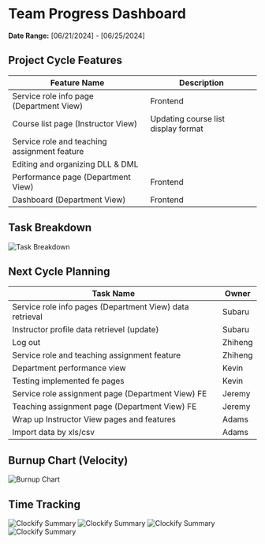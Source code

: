 # Team Progress Dashboard

**Date Range:** [06/21/2024] - [06/25/2024]

## Project Cycle Features

| Feature Name        | Description                                   |
| -------------------- | --------------------------------------------- |
| Service role info page  (Department View)      |    Frontend                                 | 
| Course list page  (Instructor View)      |    Updating course list display format                                 | 
| Service role and teaching assignment feature       |     |                                             |
| Editing and organizing DLL & DML        |                                               |
| Performance page (Department View)     |    Frontend                                 | 
| Dashboard (Department View)      |    Frontend                                 | 


## Task Breakdown

![Task Breakdown]()

## Next Cycle Planning

| Task Name             | Owner         | 
| ----------------------- | -------------- | 
| Service role info pages (Department View) data retrieval     | Subaru |
| Instructor profile data retrievel (update)     | Subaru |
| Log out       | Zhiheng |
| Service role and teaching assignment feature       | Zhiheng |
| Department performance view       | Kevin |
| Testing implemented fe pages       | Kevin |
| Service role assignment page (Department View) FE     | Jeremy | 
| Teaching assignment page (Department View) FE     | Jeremy | 
| Wrap up Instructor View pages and features        | Adams | 
| Import data by xls/csv        | Adams | 

## Burnup Chart (Velocity)

![Burnup Chart](https://github.com/UBCO-COSC499-Summer-2024/team-6-capstone-team_6ix/blob/dashboard/docs/weekly%20logs/Dashboards/burn%20up%20charts/burnup_June_21.png)

## Time Tracking

![Clockify Summary](https://github.com/UBCO-COSC499-Summer-2024/team-6-capstone-team_6ix/blob/dashboard/docs/weekly%20logs/Dashboards/Clockify%20images/Clockify_June_26_1.png)
![Clockify Summary](https://github.com/UBCO-COSC499-Summer-2024/team-6-capstone-team_6ix/blob/dashboard/docs/weekly%20logs/Dashboards/Clockify%20images/Clockify_June_26_2.png)
![Clockify Summary](https://github.com/UBCO-COSC499-Summer-2024/team-6-capstone-team_6ix/blob/dashboard/docs/weekly%20logs/Dashboards/Clockify%20images/Clockify_June_26_3.png)
![Clockify Summary](https://github.com/UBCO-COSC499-Summer-2024/team-6-capstone-team_6ix/blob/dashboard/docs/weekly%20logs/Dashboards/Clockify%20images/Clockify_June_26_4.png)

